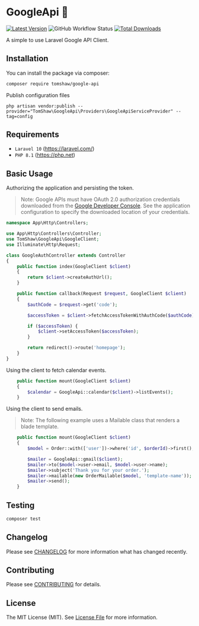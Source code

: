 # GoogleApi 🛒

[![Latest Version](https://img.shields.io/github/release/tomshaw/google-api.svg?style=flat-square)](https://github.com/tomshaw/google-api/releases)
![GitHub Workflow Status](https://img.shields.io/github/actions/workflow/status/tomshaw/google-api/run-tests.yml?branch=master&style=flat-square&label=tests)
[![Total Downloads](https://img.shields.io/packagist/dt/tomshaw/google-api.svg?style=flat-square)](https://packagist.org/packages/tomshaw/google-api)

A simple to use Laravel Google API Client.

## Installation

You can install the package via composer:

```bash
composer require tomshaw/google-api
```

Publish configuration files

```
php artisan vendor:publish --provider="TomShaw\GoogleApi\Providers\GoogleApiServiceProvider" --tag=config
```

## Requirements

- `Laravel 10` (https://laravel.com/) 
- `PHP 8.1` (https://php.net)

## Basic Usage

Authorizing the application and persisting the token.

> Note: Google APIs must have OAuth 2.0 authorization credentials downloaded from the [Google Developer Console](https://console.cloud.google.com/apis). See the application configuration to specify the downloaded location of your credentials. 

```php
namespace App\Http\Controllers;

use App\Http\Controllers\Controller;
use TomShaw\GoogleApi\GoogleClient;
use Illuminate\Http\Request;

class GoogleAuthController extends Controller
{
    public function index(GoogleClient $client)
    {
        return $client->createAuthUrl();
    }

    public function callback(Request $request, GoogleClient $client)
    {
        $authCode = $request->get('code');

        $accessToken = $client->fetchAccessTokenWithAuthCode($authCode);

        if ($accessToken) {
            $client->setAccessToken($accessToken);
        }

        return redirect()->route('homepage');
    }
}
```

Using the client to fetch calendar events.

```php
    public function mount(GoogleClient $client)
    {
        $calendar = GoogleApi::calendar($client)->listEvents();
    }
```

Using the client to send emails.

> Note: The following example uses a Mailable class that renders a blade template. 

```php
    public function mount(GoogleClient $client)
    {
        $model = Order::with(['user'])->where('id', $orderId)->first();

        $mailer = GoogleApi::gmail($client);
        $mailer->to($model->user->email, $model->user->name);
        $mailer->subject('Thank you for your order.');
        $mailer->mailable(new OrderMailable($model, 'template-name'));
        $mailer->send();
    }
```

## Testing

``` bash
composer test
```

## Changelog

Please see [CHANGELOG](CHANGELOG.md) for more information what has changed recently.

## Contributing

Please see [CONTRIBUTING](CONTRIBUTING.md) for details.

## License

The MIT License (MIT). See [License File](LICENSE) for more information.
